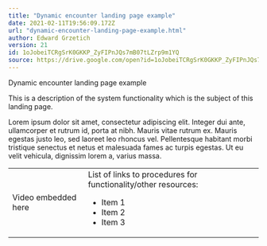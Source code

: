 ```yaml
---
title: "Dynamic encounter landing page example"
date: 2021-02-11T19:56:09.172Z
url: "dynamic-encounter-landing-page-example.html"
author: Edward Grzetich
version: 21
id: 1oJobeiTCRgSrK0GKKP_ZyFIPnJQs7mB07tLZrp9m1YQ
source: https://drive.google.com/open?id=1oJobeiTCRgSrK0GKKP_ZyFIPnJQs7mB07tLZrp9m1YQ
---
```

Dynamic encounter landing page example

This is a description of the system functionality which is the subject of this landing page.

Lorem ipsum dolor sit amet, consectetur adipiscing elit. Integer dui ante, ullamcorper et rutrum id, porta at nibh. Mauris vitae rutrum ex. Mauris egestas justo leo, sed laoreet leo rhoncus vel. Pellentesque habitant morbi tristique senectus et netus et malesuada fames ac turpis egestas. Ut eu velit vehicula, dignissim lorem a, varius massa.

<table>
  <tr>
    <td>Video embedded here</td>
    <td>
List of links to procedures for functionality/other resources:

* Item 1
* Item 2
* Item 3
    </td>
  </tr>
</table>



